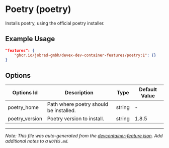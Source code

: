 
# Poetry (poetry)

Installs poetry, using the official poetry installer.

## Example Usage

```json
"features": {
    "ghcr.io/jobrad-gmbh/devex-dev-container-features/poetry:1": {}
}
```

## Options

| Options Id | Description | Type | Default Value |
|-----|-----|-----|-----|
| poetry_home | Path where poetry should be installed. | string | - |
| poetry_version | Poetry version to install. | string | 1.8.5 |



---

_Note: This file was auto-generated from the [devcontainer-feature.json](https://github.com/jobrad-gmbh/devex-dev-container-features/blob/main/src/poetry/devcontainer-feature.json).  Add additional notes to a `NOTES.md`._
